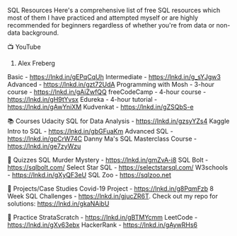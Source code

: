 SQL Resources
Here's a comprehensive list of free SQL resources which most of them I have practiced and attempted myself or are highly recommended for beginners regardless of whether you're from data or non-data background.

📺 YouTube
1. Alex Freberg

Basic - https://lnkd.in/gEPqCqUh
Intermediate - https://lnkd.in/g_sYJgw3
Advanced - https://lnkd.in/gzt72UdA
Programming with Mosh - 3-hour course - https://lnkd.in/gAiZwfQQ
freeCodeCamp - 4-hour course - https://lnkd.in/gH9tYvsx
Edureka - 4-hour tutorial - https://lnkd.in/gAwYniXM
Kudvenkat - https://lnkd.in/gZSQbS-e


📚 Courses
Udacity SQL for Data Analysis - https://lnkd.in/gzsyYZs4
Kaggle
Intro to SQL - https://lnkd.in/gbGFuaKm
Advanced SQL - https://lnkd.in/gpCrW74C
Danny Ma's SQL Masterclass Course - https://lnkd.in/ge7zyWzu


🔎 Quizzes
SQL Murder Mystery - https://lnkd.in/gmZvA-i8
SQL Bolt - https://sqlbolt.com/
Select Star SQL - https://selectstarsql.com/
W3schools - https://lnkd.in/gXyQF3eU
SQL Zoo - https://sqlzoo.net

🔎 Projects/Case Studies
Covid-19 Project - https://lnkd.in/g8PqmFzb
8 Week SQL Challenges - https://lnkd.in/gjucZR6T. Check out my repo for solutions: https://lnkd.in/gkaNAibU

📝 Practice
StrataScratch - https://lnkd.in/gBTMYcmm
LeetCode - https://lnkd.in/gXv63ebx
HackerRank - https://lnkd.in/gAywRHs6
